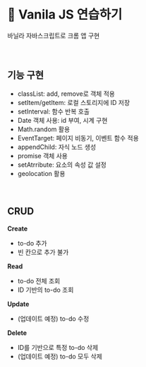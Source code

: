# 🍨 Vanila JS 연습하기
바닐라 자바스크립트로 크롬 앱 구현 
<br><br><br>

## 기능 구현

* classList: add, remove로 객체 적용<br>
* setItem/getItem: 로컬 스토리지에 ID 저장<br>
* setInterval: 함수 반복 호출<br>
* Date 객체 사용: id 부여, 시계 구현<br>
* Math.random 활용<br>
* EventTarget: 페이지 비동기, 이벤트 함수 적용<br>
* appendChild: 자식 노드 생성<br>
* promise 객체 사용<br>
* setAtrribute: 요소의 속성 값 설정<br>
* geolocation 활용<br><br><br>

## CRUD
**Create**
* to-do 추가
* 빈 칸으로 추가 불가<br>

**Read**
* to-do 전체 조회
* ID 기반의 to-do 조회

**Update**<br>
* (업데이트 예정) to-do 수정

**Delete**<br>
* ID를 기반으로 특정 to-do 삭제
* (업데이트 예정) to-do 모두 삭제

